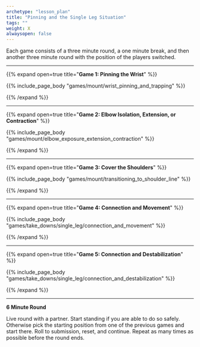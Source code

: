 ```yaml
--- 
archetype: "lesson_plan" 
title: "Pinning and the Single Leg Situation"
tags: ""
weight: X
alwaysopen: false 
---
```


Each game consists of a three minute round, a one minute break, and then another three minute round with the position of the players switched. 

---
{{% expand open=true title="**Game 1: Pinning the Wrist**" %}}

{{% include_page_body "games/mount/wrist_pinning_and_trapping" %}}

{{% /expand %}}

---
{{% expand open=true title="**Game 2: Elbow Isolation, Extension, or Contraction**" %}}

{{% include_page_body "games/mount/elbow_exposure_extension_contraction" %}}

{{% /expand %}}

---
{{% expand open=true title="**Game 3: Cover the Shoulders**" %}}

{{% include_page_body "games/mount/transitioning_to_shoulder_line" %}}

{{% /expand %}}

---
{{% expand open=true title="**Game 4: Connection and Movement**" %}}

{{% include_page_body "games/take_downs/single_leg/connection_and_movement" %}}

{{% /expand %}}

---
{{% expand open=true title="**Game 5: Connection and Destabilization**" %}}


{{% include_page_body "games/take_downs/single_leg/connection_and_destabilization" %}}


{{% /expand %}}




---
**6 Minute Round**

Live round with a partner. Start standing if you are able to do so safely. Otherwise pick the starting position from one of the previous games and start there. Roll to submission, reset, and continue. Repeat as many times as possible before the round ends. 



